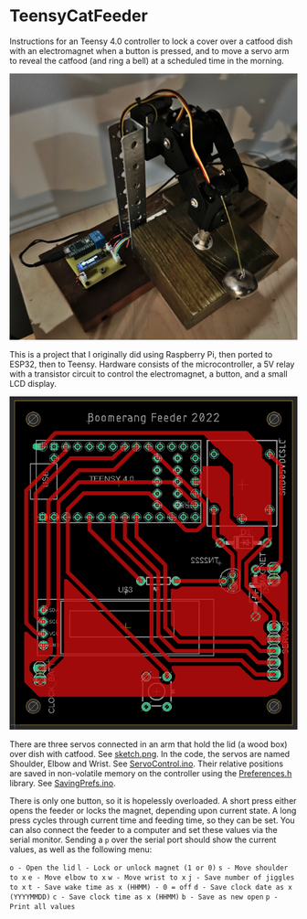 # TeensyCatFeeder

Instructions for an Teensy 4.0 controller to lock a cover over a catfood dish with an electromagnet when a button is pressed, and to move a servo arm to reveal the catfood (and ring a bell) at a scheduled time in the morning.

![tcf_far.png](tcf_far.png)

This is a project that I originally did using Raspberry Pi, then ported to ESP32, then to Teensy.  Hardware consists of the microcontroller, a 5V relay with a transistor circuit to control the electromagnet, a button, and a small LCD display.

 ![tcf_board.png](tcf_board.png)

There are three servos connected in an arm that hold the lid (a wood box) over dish with catfood. See [sketch.png](sketch.png).  In the code, the servos are named Shoulder, Elbow and Wrist.  See [ServoControl.ino](ServoControl.ino).  Their relative positions are saved in non-volatile memory on the controller using the [Preferences.h](https://github.com/espressif/arduino-esp32/tree/master/libraries/Preferences) library. See [SavingPrefs.ino](SavingPrefs.ino).

There is only one button, so it is hopelessly overloaded.  A short press either opens the feeder or locks the magnet, depending upon current state.  A long press cycles through current time and feeding time, so they can be set.  You can also connect the feeder to a computer and set these values via the serial monitor.  Sending a `p` over the serial port should show the current values, as well as the following menu:

`o - Open the lid`
`l - Lock or unlock magnet (1 or 0)`
`s - Move shoulder to x`
`e - Move elbow to x`
`w - Move wrist to x`
`j - Save number of jiggles to x`
`t - Save wake time as x (HHMM) - 0 = off`
`d - Save clock date as x (YYYYMMDD)`
`c - Save clock time as x (HHMM)`
`b - Save as new open`
`p - Print all values`
